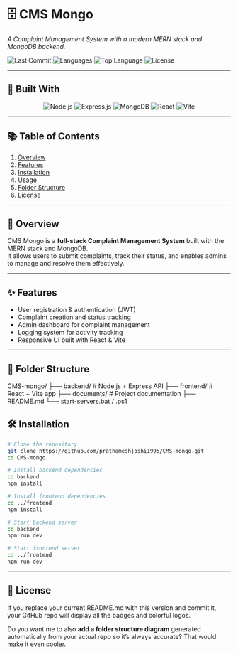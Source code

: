 # 🗄️ CMS Mongo  
_A Complaint Management System with a modern MERN stack and MongoDB backend._

![Last Commit](https://img.shields.io/github/last-commit/prathameshjoshi1995/CMS-mongo?style=for-the-badge)
![Languages](https://img.shields.io/github/languages/count/prathameshjoshi1995/CMS-mongo?style=for-the-badge)
![Top Language](https://img.shields.io/github/languages/top/prathameshjoshi1995/CMS-mongo?style=for-the-badge)
![License](https://img.shields.io/github/license/prathameshjoshi1995/CMS-mongo?style=for-the-badge)

---

## 🚀 Built With

<p align="center">
  <img src="https://img.shields.io/badge/Node.js-43853D?style=for-the-badge&logo=node.js&logoColor=white" alt="Node.js"/>
  <img src="https://img.shields.io/badge/Express.js-404D59?style=for-the-badge" alt="Express.js"/>
  <img src="https://img.shields.io/badge/MongoDB-4EA94B?style=for-the-badge&logo=mongodb&logoColor=white" alt="MongoDB"/>
  <img src="https://img.shields.io/badge/React-20232A?style=for-the-badge&logo=react&logoColor=61DAFB" alt="React"/>
  <img src="https://img.shields.io/badge/Vite-646CFF?style=for-the-badge&logo=vite&logoColor=white" alt="Vite"/>
</p>

---

## 📚 Table of Contents
1. [Overview](#-overview)
2. [Features](#-features)
3. [Installation](#-installation)
4. [Usage](#-usage)
5. [Folder Structure](#-folder-structure)
6. [License](#-license)

---

## 📖 Overview

CMS Mongo is a **full-stack Complaint Management System** built with the MERN stack and MongoDB.  
It allows users to submit complaints, track their status, and enables admins to manage and resolve them effectively.

---

## ✨ Features
- User registration & authentication (JWT)
- Complaint creation and status tracking
- Admin dashboard for complaint management
- Logging system for activity tracking
- Responsive UI built with React & Vite

---

## 📂 Folder Structure

CMS-mongo/
├── backend/         # Node.js + Express API
├── frontend/        # React + Vite app
├── documents/       # Project documentation
├── README.md
└── start-servers.bat / .ps1


## 🛠 Installation

```bash
# Clone the repository
git clone https://github.com/prathameshjoshi1995/CMS-mongo.git
cd CMS-mongo

# Install backend dependencies
cd backend
npm install

# Install frontend dependencies
cd ../frontend
npm install

# Start backend server
cd backend
npm run dev

# Start frontend server
cd ../frontend
npm run dev
```


---
## 📜 License

If you replace your current README.md with this version and commit it, your GitHub repo will display all the badges and colorful logos.  

Do you want me to also **add a folder structure diagram** generated automatically from your actual repo so it’s always accurate? That would make it even cooler.





